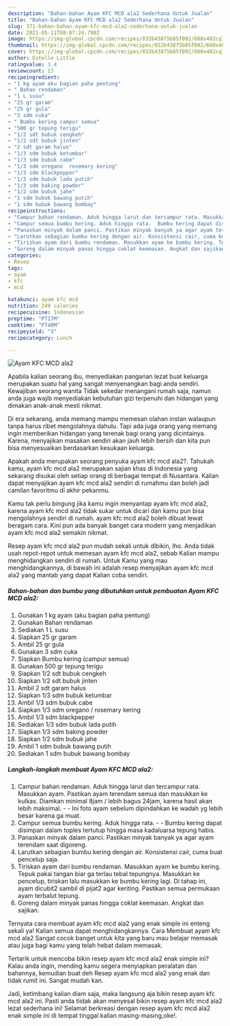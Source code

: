 ```yaml
---
description: "Bahan-bahan Ayam KFC MCD ala2 Sederhana Untuk Jualan"
title: "Bahan-bahan Ayam KFC MCD ala2 Sederhana Untuk Jualan"
slug: 371-bahan-bahan-ayam-kfc-mcd-ala2-sederhana-untuk-jualan
date: 2021-05-11T08:07:24.798Z
image: https://img-global.cpcdn.com/recipes/032b43875b85f092/680x482cq70/ayam-kfc-mcd-ala2-foto-resep-utama.jpg
thumbnail: https://img-global.cpcdn.com/recipes/032b43875b85f092/680x482cq70/ayam-kfc-mcd-ala2-foto-resep-utama.jpg
cover: https://img-global.cpcdn.com/recipes/032b43875b85f092/680x482cq70/ayam-kfc-mcd-ala2-foto-resep-utama.jpg
author: Estelle Little
ratingvalue: 3.4
reviewcount: 13
recipeingredient:
- "1 kg ayam aku bagian paha pentung"
- " Bahan rendaman"
- "1 L susu"
- "25 gr garam"
- "25 gr gula"
- "3 sdm cuka"
- " Bumbu kering campur semua"
- "500 gr tepung terigu"
- "1/2 sdt bubuk cengkeh"
- "1/2 sdt bubuk jinten"
- "2 sdt garam halus"
- "1/3 sdm bubuk ketumbar"
- "1/3 sdm bubuk cabe"
- "1/3 sdm oregano  rosemary kering"
- "1/3 sdm blackpepper"
- "1/3 sdm bubuk lada putih"
- "1/3 sdm baking powder"
- "1/2 sdm bubuk jahe"
- "1 sdm bubuk bawang putih"
- "1 sdm bubuk bawang bombay"
recipeinstructions:
- "Campur bahan rendaman. Aduk hingga larut dan tercampur rata. Masukkan ayam. Pastikan ayam terendam semua dan masukkan ke kulkas. Diamkan minimal 8jam / lebih bagus 24jam, karena hasil akan lebih maksimal.  Ini foto ayam sebelum dipindahkan ke wadah yg lebih besar karena ga muat."
- "Campur semua bumbu kering. Aduk hingga rata.  Bumbu kering dapat disimpan dalam toples tertutup hingga masa kadaluarsa tepung habis."
- "Panaskan minyak dalam panci. Pastikan minyak banyak ya agar ayam terendam saat digoreng."
- "Larutkan sebagian bumbu kering dengan air. Konsistensi cair, cuma buat pencelup saja."
- "Tiriskan ayam dari bumbu rendaman. Masukkan ayam ke bumbu kering. Tepuk pakai tangan biar ga terlau tebal tepungnya. Masukkan ke pencelup, tiriskan lalu masukkan ke bumbu kering lagi. Di tahap ini, ayam dicubit2 sambil di pijat2 agar keriting. Pastikan semua permukaan ayam terbalut tepung."
- "Goreng dalam minyak panas hingga coklat keemasan. Angkat dan sajikan."
categories:
- Resep
tags:
- ayam
- kfc
- mcd

katakunci: ayam kfc mcd 
nutrition: 249 calories
recipecuisine: Indonesian
preptime: "PT17M"
cooktime: "PT40M"
recipeyield: "3"
recipecategory: Lunch

---
```



![Ayam KFC MCD ala2](https://img-global.cpcdn.com/recipes/032b43875b85f092/680x482cq70/ayam-kfc-mcd-ala2-foto-resep-utama.jpg)

Apabila kalian seorang ibu, menyediakan panganan lezat buat keluarga merupakan suatu hal yang sangat menyenangkan bagi anda sendiri. Kewajiban seorang  wanita Tidak sekedar menangani rumah saja, namun anda juga wajib menyediakan kebutuhan gizi terpenuhi dan hidangan yang dimakan anak-anak mesti nikmat.

Di era  sekarang, anda memang mampu memesan olahan instan walaupun tanpa harus ribet mengolahnya dahulu. Tapi ada juga orang yang memang ingin memberikan hidangan yang terenak bagi orang yang dicintainya. Karena, menyajikan masakan sendiri akan jauh lebih bersih dan kita pun bisa menyesuaikan berdasarkan kesukaan keluarga. 



Apakah anda merupakan seorang penyuka ayam kfc mcd ala2?. Tahukah kamu, ayam kfc mcd ala2 merupakan sajian khas di Indonesia yang sekarang disukai oleh setiap orang di berbagai tempat di Nusantara. Kalian dapat menyajikan ayam kfc mcd ala2 sendiri di rumahmu dan boleh jadi camilan favoritmu di akhir pekanmu.

Kamu tak perlu bingung jika kamu ingin menyantap ayam kfc mcd ala2, karena ayam kfc mcd ala2 tidak sukar untuk dicari dan kamu pun bisa mengolahnya sendiri di rumah. ayam kfc mcd ala2 boleh dibuat lewat beragam cara. Kini pun ada banyak banget cara modern yang menjadikan ayam kfc mcd ala2 semakin nikmat.

Resep ayam kfc mcd ala2 pun mudah sekali untuk dibikin, lho. Anda tidak usah repot-repot untuk memesan ayam kfc mcd ala2, sebab Kalian mampu menghidangkan sendiri di rumah. Untuk Kamu yang mau menghidangkannya, di bawah ini adalah resep menyajikan ayam kfc mcd ala2 yang mantab yang dapat Kalian coba sendiri.

<!--inarticleads1-->

##### Bahan-bahan dan bumbu yang dibutuhkan untuk pembuatan Ayam KFC MCD ala2:

1. Gunakan 1 kg ayam (aku bagian paha pentung)
1. Gunakan  Bahan rendaman
1. Sediakan 1 L susu
1. Siapkan 25 gr garam
1. Ambil 25 gr gula
1. Gunakan 3 sdm cuka
1. Siapkan  Bumbu kering (campur semua)
1. Gunakan 500 gr tepung terigu
1. Siapkan 1/2 sdt bubuk cengkeh
1. Siapkan 1/2 sdt bubuk jinten
1. Ambil 2 sdt garam halus
1. Siapkan 1/3 sdm bubuk ketumbar
1. Ambil 1/3 sdm bubuk cabe
1. Siapkan 1/3 sdm oregano / rosemary kering
1. Ambil 1/3 sdm blackpepper
1. Sediakan 1/3 sdm bubuk lada putih
1. Siapkan 1/3 sdm baking powder
1. Siapkan 1/2 sdm bubuk jahe
1. Ambil 1 sdm bubuk bawang putih
1. Sediakan 1 sdm bubuk bawang bombay




<!--inarticleads2-->

##### Langkah-langkah membuat Ayam KFC MCD ala2:

1. Campur bahan rendaman. Aduk hingga larut dan tercampur rata. Masukkan ayam. Pastikan ayam terendam semua dan masukkan ke kulkas. Diamkan minimal 8jam / lebih bagus 24jam, karena hasil akan lebih maksimal. -  - Ini foto ayam sebelum dipindahkan ke wadah yg lebih besar karena ga muat.
1. Campur semua bumbu kering. Aduk hingga rata. -  - Bumbu kering dapat disimpan dalam toples tertutup hingga masa kadaluarsa tepung habis.
1. Panaskan minyak dalam panci. Pastikan minyak banyak ya agar ayam terendam saat digoreng.
1. Larutkan sebagian bumbu kering dengan air. Konsistensi cair, cuma buat pencelup saja.
1. Tiriskan ayam dari bumbu rendaman. Masukkan ayam ke bumbu kering. Tepuk pakai tangan biar ga terlau tebal tepungnya. Masukkan ke pencelup, tiriskan lalu masukkan ke bumbu kering lagi. Di tahap ini, ayam dicubit2 sambil di pijat2 agar keriting. Pastikan semua permukaan ayam terbalut tepung.
1. Goreng dalam minyak panas hingga coklat keemasan. Angkat dan sajikan.




Ternyata cara membuat ayam kfc mcd ala2 yang enak simple ini enteng sekali ya! Kalian semua dapat menghidangkannya. Cara Membuat ayam kfc mcd ala2 Sangat cocok banget untuk kita yang baru mau belajar memasak atau juga bagi kamu yang telah hebat dalam memasak.

Tertarik untuk mencoba bikin resep ayam kfc mcd ala2 enak simple ini? Kalau anda ingin, mending kamu segera menyiapkan peralatan dan bahannya, kemudian buat deh Resep ayam kfc mcd ala2 yang enak dan tidak rumit ini. Sangat mudah kan. 

Jadi, ketimbang kalian diam saja, maka langsung aja bikin resep ayam kfc mcd ala2 ini. Pasti anda tiidak akan menyesal bikin resep ayam kfc mcd ala2 lezat sederhana ini! Selamat berkreasi dengan resep ayam kfc mcd ala2 enak simple ini di tempat tinggal kalian masing-masing,oke!.

